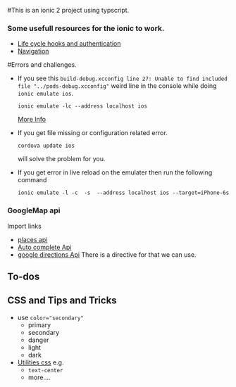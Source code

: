 #This is an ionic 2 project using typscript.
### Some usefull resources for the ionic to work.

- [Life cycle hooks and authentication](https://ionicframework.com/docs/v2/api/navigation/NavController/)
- [Navigation](https://webcake.co/exploring-nav-hierarchy-in-the-ionic-2-tabs-page/)


#Errors and challenges.
- If you see this `build-debug.xcconfig line 27: Unable to find included file "../pods-debug.xcconfig"` 
weird line in the console while doing `ionic emulate ios`.

  ```
  ionic emulate -lc --address localhost ios
  ```
  [More Info](https://github.com/driftyco/ionic-cli/issues/605#issuecomment-147834095)

- If you get file missing or configuration related error. 
  ```
  cordova update ios
  ```
  will solve the problem for you.

- If you get error in live reload on the emulater then run the following command
  
  `ionic emulate -l -c  -s  --address localhost ios --target=iPhone-6s`
  

### GoogleMap api
  Import links 
- [places api](https://github.com/SebastianM/angular2-google-maps/issues/431)
- [Auto complete Api](https://developers.google.com/maps/documentation/javascript/examples/places-autocomplete)
- [google directions Api](https://github.com/SebastianM/angular2-google-maps/issues/495) There is a directive for that we can use.


## To-dos







## CSS and Tips and Tricks

- use `color="secondary"`
    - primary
    - secondary
    - danger
    - light
    - dark
- [Utilities css](http://ionicframework.com/docs/v2/theming/css-utilities/)
e.g.
    - `text-center`
    - more....

